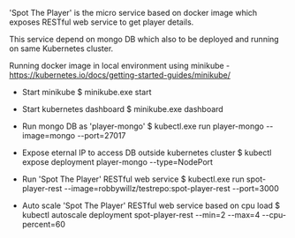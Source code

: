 'Spot The Player' is the micro service based on docker image which exposes RESTful web service to get player details.

This service depend on mongo DB which also to be deployed and running on same Kubernetes cluster.

Running docker image in local environment using minikube - https://kubernetes.io/docs/getting-started-guides/minikube/

- Start minikube
	$ minikube.exe start
	
- Start kubernetes dashboard
	$ minikube.exe dashboard

- Run mongo DB as 'player-mongo' 
	$ kubectl.exe run player-mongo --image=mongo --port=27017

- Expose eternal IP to access DB outside kubernetes cluster
	$ kubectl expose deployment player-mongo --type=NodePort
	
- Run 'Spot The Player' RESTful web service
	$ kubectl.exe run spot-player-rest --image=robbywillz/testrepo:spot-player-rest --port=3000
	
- Auto scale 'Spot The Player' RESTful web service based on cpu load
	$ kubectl  autoscale deployment spot-player-rest --min=2 --max=4 --cpu-percent=60